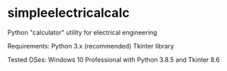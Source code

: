 # simpleelectricalcalc
Python "calculator" utility for electrical engineering

Requirements:
Python 3.x (recommended)
Tkinter library

Tested OSes:
Windows 10 Professional with Python 3.8.5 and Tkinter 8.6
